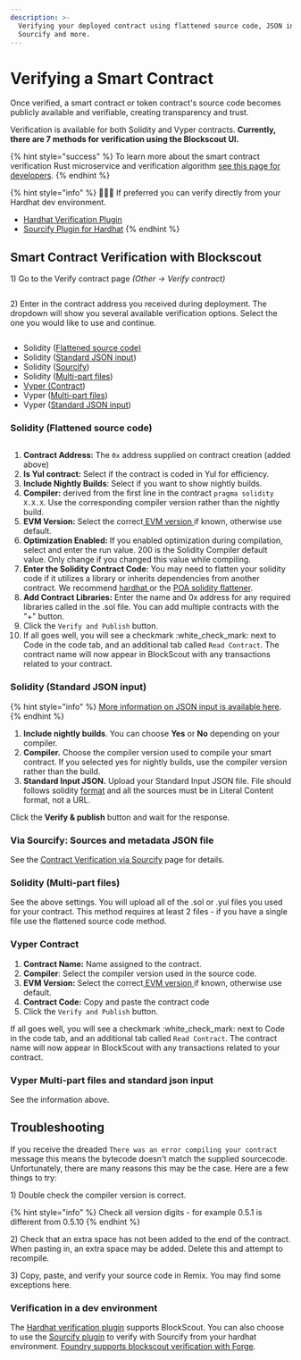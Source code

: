 ```yaml
---
description: >-
  Verifying your deployed contract using flattened source code, JSON input,
  Sourcify and more.
---
```


# Verifying a Smart Contract

Once verified, a smart contract or token contract's source code becomes publicly available and verifiable, creating transparency and trust.&#x20;

Verification is available for both Solidity and Vyper contracts. **Currently, there are 7 methods for verification using the Blockscout UI.**

{% hint style="success" %}
To learn more about the smart contract verification Rust microservice and verification algorithm [see this page for developers](../../for-developers/information-and-settings/smart-contract-verification.md).
{% endhint %}

{% hint style="info" %}
👷🏻‍♂️ If preferred you can verify directly from your Hardhat dev environment.&#x20;

* [Hardhat Verification Plugin](hardhat-verification-plugin.md)
* [Sourcify Plugin for Hardhat](sourcify-plugin-for-hardhat.md)
{% endhint %}

## Smart Contract Verification with Blockscout

1\) Go to the Verify contract page _(Other -> Verify contract)_

<figure><img src="../../.gitbook/assets/sourcify-blockscout-1.png" alt=""><figcaption></figcaption></figure>

2\) Enter in the contract address you received during deployment. The dropdown will show you several available verification options. Select the one you would like to use and continue.

<figure><img src="../../.gitbook/assets/verify-and-publish-2.png" alt=""><figcaption></figcaption></figure>

* Solidity ([Flattened source code)](./#via-flattened-source-code)
* Solidity ([Standard JSON input](./#via-standard-json-input))
* Solidity ([Sourcify](contracts-verification-via-sourcify.md))
* Solidity ([Multi-part files](./#solidity-multi-part-files))
* [Vyper (Contract](./#vyper-contract))
* Vyper ([Multi-part files](./#vyper-multi-part-files-and-standard-json-input))
* Vyper ([Standard JSON input](./#vyper-multi-part-files-and-standard-json-input))

### Solidity (Flattened source code)

<figure><img src="../../.gitbook/assets/flattened-source-code.png" alt=""><figcaption></figcaption></figure>

1. **Contract Address:** The `0x` address supplied on contract creation (added above)
2. **Is Yul contract:** Select if the contract is coded in Yul for efficiency.
3. **Include Nightly Builds**: Select if you want to show nightly builds.
4. **Compiler:** derived from the first line in the contract `pragma solidity X.X.X`. Use the corresponding compiler version rather than the nightly build.
5. **EVM Version:** Select the correct[ EVM version ](../../for-developers/evm-version-information.md)if known, otherwise use default.
6. **Optimization Enabled:** If you enabled optimization during compilation, select and enter the run value. 200 is the Solidity Compiler default value. Only change if you changed this value while compiling.
7. &#x20;**Enter the Solidity Contract Code:** You may need to flatten your solidity code if it utilizes a library or inherits dependencies from another contract. We recommend [hardhat ](https://hardhat.org/hardhat-runner/docs/advanced/flattening)or the [POA solidity flattener](https://github.com/poanetwork/solidity-flattener).
8. **Add Contract Libraries:** Enter the name and 0x address for any required libraries called in the .sol file. You can add multiple contracts with the "+" button.
9. Click the `Verify and Publish` button.
10. If all goes well, you will see a checkmark :white\_check\_mark: next to Code in the code tab, and an additional tab called `Read Contract`. The contract name will now appear in BlockScout with any transactions related to your contract.

### Solidity (Standard JSON input)

{% hint style="info" %}
[More information on JSON input is available here](https://docs.soliditylang.org/en/latest/using-the-compiler.html#input-description).&#x20;
{% endhint %}

1. **Include nightly builds**. You can choose **Yes** or **No** depending on your compiler.&#x20;
2. **Compiler.** Choose the compiler version used to compile your smart contract. If you selected yes for nightly builds, use the compiler version rather than the build.
3. **Standard Input JSON.** Upload your Standard Input JSON file. File should follows solidity [format](https://docs.soliditylang.org/en/latest/using-the-compiler.html#input-description) and all the sources must be in Literal Content format, not a URL.

Click the **Verify & publish** button and wait for the response.

### Via Sourcify: Sources and metadata JSON file

See the [Contract Verification via Sourcify](contracts-verification-via-sourcify.md) page for details.

### Solidity (Multi-part files)

See the above settings. You will upload all of the .sol or .yul files you used for your contract. This method requires at least 2 files - if you have a single file use the flattened source code method.

### Vyper Contract

1. **Contract Name:** Name assigned to the contract.
2. **Compiler**: Select the compiler version used in the source code.
3. **EVM Version:** Select the correct[ EVM version ](../../for-developers/evm-version-information.md)if known, otherwise use default.
4. **Contract Code:** Copy and paste the contract code
5. Click the `Verify and Publish` button.

If all goes well, you will see a checkmark :white\_check\_mark: next to Code in the code tab, and an additional tab called `Read Contract`. The contract name will now appear in BlockScout with any transactions related to your contract.

### Vyper Multi-part files and standard json input

See the information above.

## Troubleshooting

If you receive the dreaded `There was an error compiling your contract` message this means the bytecode doesn't match the supplied sourcecode. Unfortunately, there are many reasons this may be the case. Here are a few things to try:

1\) Double check the compiler version is correct.

{% hint style="info" %}
Check all version digits - for example 0.5.1 is different from 0.5.10
{% endhint %}

2\) Check that an extra space has not been added to the end of the contract. When pasting in, an extra space may be added. Delete this and attempt to recompile.

3\) Copy, paste, and verify your source code in Remix. You may find some exceptions here.

### Verification in a dev environment

The [Hardhat verification plugin](hardhat-verification-plugin.md) supports BlockScout. You can also choose to use the [Sourcify plugin](sourcify-plugin-for-hardhat.md) to verify with Sourcify from your hardhat environment. [Foundry supports blockscout verification with Forge](https://book.getfoundry.sh/reference/forge/forge-verify-contract).
